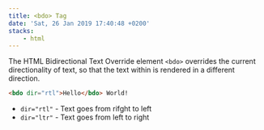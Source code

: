 ```yaml
---
title: <bdo> Tag
date: 'Sat, 26 Jan 2019 17:40:48 +0200'
stacks:
    - html
---
```


The HTML Bidirectional Text Override element `<bdo>` overrides the current directionality of text, so that the text within is rendered in a different direction.

```html
<bdo dir="rtl">Hello</bdo> World!
```

- `dir="rtl"` - Text goes from rifght to left
- `dir="ltr"` - Text goes from left to right



